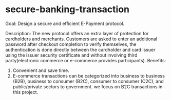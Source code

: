 # secure-banking-transaction
 Goal: Design a secure and efficient E-Payment protocol. 
 
 Description: The new  protocol offers an extra layer of protection for cardholders and  merchants. Customers are asked to enter an additional password after  checkout completion to verify themselves, the  authentication is done directly between the cardholder and card issuer  using the issuer security certificate and without involving third party(electronic commerce or e-commerce provides participants). 
 Benefits: 
 1. Convenient and save time. 
 2. E-commerce transactions can be  categorized into business to business (B2B), business to consumer  (B2C), consumer to consumer (C2C), and public/private sectors to  government.
 we focus on B2C transactions in this project.
